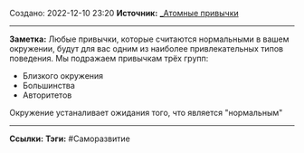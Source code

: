 Создано: 2022-12-10 23:20
**Источник:** [_Атомные привычки](_Атомные%20привычки.md)
***
**Заметка:**  Любые привычки, которые считаются нормальными в вашем окружении, будут для вас одним из наиболее привлекательных типов поведения.
Мы подражаем привычкам трёх групп:
- Близкого окружения
- Большинства
- Авторитетов

Окружение устаналивает ожидания того, что является "нормальным"
***
**Ссылки:** 
**Тэги:** #Саморазвитие 

